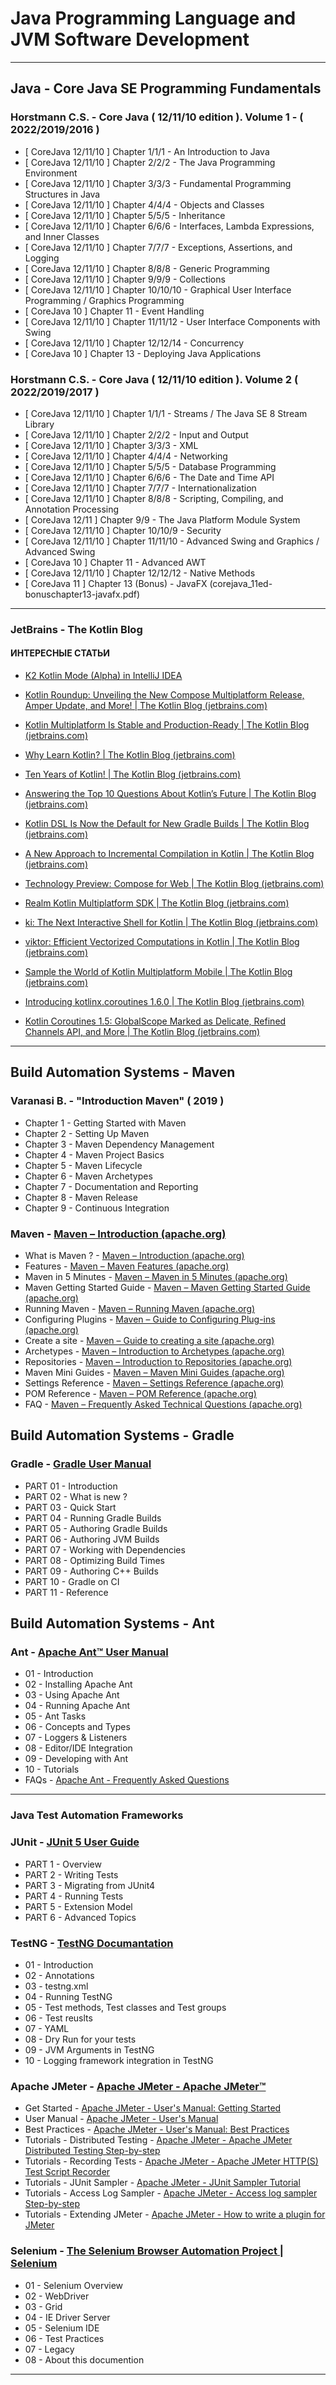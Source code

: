 # Java Programming Language and JVM Software Development

---

## Java - Core Java SE Programming Fundamentals

### Horstmann C.S. - Core Java ( 12/11/10 edition ). Volume 1 - ( 2022/2019/2016 )

* [ CoreJava 12/11/10 ] Chapter 1/1/1 - An Introduction to Java
* [ CoreJava 12/11/10 ] Chapter 2/2/2 - The Java Programming Environment
* [ CoreJava 12/11/10 ] Chapter 3/3/3 - Fundamental Programming Structures in Java
* [ CoreJava 12/11/10 ] Chapter 4/4/4 - Objects and Classes
* [ CoreJava 12/11/10 ] Chapter 5/5/5 - Inheritance
* [ CoreJava 12/11/10 ] Chapter 6/6/6 - Interfaces, Lambda Expressions, and Inner Classes
* [ CoreJava 12/11/10 ] Chapter 7/7/7 - Exceptions, Assertions, and Logging
* [ CoreJava 12/11/10 ] Chapter 8/8/8 - Generic Programming
* [ CoreJava 12/11/10 ] Chapter 9/9/9 - Collections
* [ CoreJava 12/11/10 ] Chapter 10/10/10 - Graphical User Interface Programming / Graphics Programming
* [ CoreJava 10 ] Chapter 11 - Event Handling
* [ CoreJava 12/11/10 ] Chapter 11/11/12 - User Interface Components with Swing
* [ CoreJava 12/11/10 ] Chapter 12/12/14 - Concurrency
* [ CoreJava 10 ] Chapter 13 - Deploying Java Applications

### Horstmann C.S. - Core Java ( 12/11/10 edition ). Volume 2 ( 2022/2019/2017 )

* [ CoreJava 12/11/10 ] Chapter 1/1/1 - Streams / The Java SE 8 Stream Library
* [ CoreJava 12/11/10 ] Chapter 2/2/2 - Input and Output
* [ CoreJava 12/11/10 ] Chapter 3/3/3 - XML
* [ CoreJava 12/11/10 ] Chapter 4/4/4 - Networking
* [ CoreJava 12/11/10 ] Chapter 5/5/5 - Database Programming
* [ CoreJava 12/11/10 ] Chapter 6/6/6 - The Date and Time API
* [ CoreJava 12/11/10 ] Chapter 7/7/7 - Internationalization
* [ CoreJava 12/11/10 ] Chapter 8/8/8 - Scripting, Compiling, and Annotation Processing
* [ CoreJava 12/11 ] Chapter 9/9 - The Java Platform Module System
* [ CoreJava 12/11/10 ] Chapter 10/10/9 - Security
* [ CoreJava 12/11/10 ] Chapter 11/11/10 - Advanced Swing and Graphics / Advanced Swing
* [ CoreJava 10 ] Chapter 11 - Advanced AWT
* [ CoreJava 12/11/10 ] Chapter 12/12/12 - Native Methods
* [ CoreJava 11 ] Chapter 13 (Bonus) - JavaFX (corejava_11ed-bonuschapter13-javafx.pdf)

---

### JetBrains - The Kotlin Blog

#### ИНТЕРЕСНЫЕ СТАТЬИ

* [K2 Kotlin Mode (Alpha) in IntelliJ IDEA](https://blog.jetbrains.com/idea/2024/03/k2-kotlin-mode-alpha-in-intellij-idea/)

* [Kotlin Roundup: Unveiling the New Compose Multiplatform Release, Amper Update, and More! | The Kotlin Blog (jetbrains.com)](https://blog.jetbrains.com/kotlin/2024/03/kotlin-roundup-feb-march-24/)

* [Kotlin Multiplatform Is Stable and Production-Ready | The Kotlin Blog (jetbrains.com)](https://blog.jetbrains.com/kotlin/2023/11/kotlin-multiplatform-stable/)

* [Why Learn Kotlin? | The Kotlin Blog (jetbrains.com)](https://blog.jetbrains.com/kotlin/2021/04/why-learn-kotlin/)

* [Ten Years of Kotlin! | The Kotlin Blog (jetbrains.com)](https://blog.jetbrains.com/kotlin/2021/08/ten-years-of-kotlin/)

* [Answering the Top 10 Questions About Kotlin’s Future | The Kotlin Blog (jetbrains.com)](https://blog.jetbrains.com/kotlin/2021/06/answering-the-top-10-questions-about-kotlin-s-future/)

* [Kotlin DSL Is Now the Default for New Gradle Builds | The Kotlin Blog (jetbrains.com)](https://blog.jetbrains.com/kotlin/2023/04/kotlin-dsl-is-the-default-for-new-gradle-builds/)

* [A New Approach to Incremental Compilation in Kotlin | The Kotlin Blog (jetbrains.com)](https://blog.jetbrains.com/kotlin/2022/07/a-new-approach-to-incremental-compilation-in-kotlin/)

* [Technology Preview: Compose for Web | The Kotlin Blog (jetbrains.com)](https://blog.jetbrains.com/kotlin/2021/05/technology-preview-jetpack-compose-for-web/)

* [Realm Kotlin Multiplatform SDK | The Kotlin Blog (jetbrains.com)](https://blog.jetbrains.com/kotlin/2021/04/realm-kotlin-multiplatform-sdk/)

* [ki: The Next Interactive Shell for Kotlin | The Kotlin Blog (jetbrains.com)](https://blog.jetbrains.com/kotlin/2021/04/ki-the-next-interactive-shell-for-kotlin/)

* [viktor: Efficient Vectorized Computations in Kotlin | The Kotlin Blog (jetbrains.com)](https://blog.jetbrains.com/kotlin/2021/03/viktor-efficient-vectorized-computations-in-kotlin/)

* [Sample the World of Kotlin Multiplatform Mobile | The Kotlin Blog (jetbrains.com)](https://blog.jetbrains.com/kotlin/2021/09/kmm-samples/)

* [Introducing kotlinx.coroutines 1.6.0 | The Kotlin Blog (jetbrains.com)](https://blog.jetbrains.com/kotlin/2021/12/introducing-kotlinx-coroutines-1-6-0/)

* [Kotlin Coroutines 1.5: GlobalScope Marked as Delicate, Refined Channels API, and More | The Kotlin Blog (jetbrains.com)](https://blog.jetbrains.com/kotlin/2021/05/kotlin-coroutines-1-5-0-released/)

---

## Build Automation Systems - Maven

### Varanasi B. - "Introduction Maven" ( 2019 )

* Chapter 1 - Getting Started with Maven
* Chapter 2 - Setting Up Maven
* Chapter 3 - Maven Dependency Management
* Chapter 4 - Maven Project Basics
* Chapter 5 - Maven Lifecycle
* Chapter 6 - Maven Archetypes
* Chapter 7 - Documentation and Reporting
* Chapter 8 - Maven Release
* Chapter 9 - Continuous Integration

### Maven - [Maven – Introduction (apache.org)](https://maven.apache.org/what-is-maven.html)

* What is Maven ? - [Maven – Introduction (apache.org)](https://maven.apache.org/what-is-maven.html)
* Features - [Maven – Maven Features (apache.org)](https://maven.apache.org/maven-features.html)
* Maven in 5 Minutes - [Maven – Maven in 5 Minutes (apache.org)](https://maven.apache.org/guides/getting-started/maven-in-five-minutes.html)
* Maven Getting Started Guide - [Maven – Maven Getting Started Guide (apache.org)](https://maven.apache.org/guides/getting-started/index.html)
* Running Maven - [Maven – Running Maven (apache.org)](https://maven.apache.org/run-maven/index.html)
* Configuring Plugins - [Maven – Guide to Configuring Plug-ins (apache.org)](https://maven.apache.org/guides/mini/guide-configuring-plugins.html)
* Create a site - [Maven – Guide to creating a site (apache.org)](https://maven.apache.org/guides/mini/guide-site.html)
* Archetypes - [Maven – Introduction to Archetypes (apache.org)](https://maven.apache.org/guides/introduction/introduction-to-archetypes.html)
* Repositories - [Maven – Introduction to Repositories (apache.org)](https://maven.apache.org/guides/introduction/introduction-to-repositories.html)
* Maven Mini Guides - [Maven – Maven Mini Guides (apache.org)](https://maven.apache.org/guides/mini/index.html)
* Settings Reference - [Maven – Settings Reference (apache.org)](https://maven.apache.org/settings.html)
* POM Reference - [Maven – POM Reference (apache.org)](https://maven.apache.org/pom.html)
* FAQ - [Maven – Frequently Asked Technical Questions (apache.org)](https://maven.apache.org/general.html)

## Build Automation Systems - Gradle

### Gradle - [Gradle User Manual](https://docs.gradle.org/current/userguide/userguide.html)

* PART 01 - Introduction
* PART 02 - What is new ?
* PART 03 - Quick Start
* PART 04 - Running Gradle Builds
* PART 05 - Authoring Gradle Builds
* PART 06 - Authoring JVM Builds
* PART 07 - Working with Dependencies
* PART 08 - Optimizing Build Times
* PART 09 - Authoring C++ Builds
* PART 10 - Gradle on CI
* PART 11 - Reference

## Build Automation Systems - Ant

### Ant - [Apache Ant™ User Manual](https://ant.apache.org/manual/index.html)

* 01 - Introduction
* 02 - Installing Apache Ant
* 03 - Using Apache Ant
* 04 - Running Apache Ant
* 05 - Ant Tasks
* 06 - Concepts and Types
* 07 - Loggers & Listeners
* 08 - Editor/IDE Integration
* 09 - Developing with Ant
* 10 - Tutorials
* FAQs - [Apache Ant - Frequently Asked Questions](https://ant.apache.org/faq.html)

---

### Java Test Automation Frameworks

### JUnit - [JUnit 5 User Guide](https://junit.org/junit5/docs/current/user-guide/)

* PART 1 - Overview
* PART 2 - Writing Tests
* PART 3 - Migrating from JUnit4
* PART 4 - Running Tests
* PART 5 - Extension Model
* PART 6 - Advanced Topics

### TestNG  - [TestNG Documantation](https://testng.org/doc/documentation-main.html)

* 01 - Introduction
* 02 - Annotations
* 03 - testng.xml
* 04 - Running TestNG
* 05 - Test methods, Test classes and Test groups
* 06 - Test reuslts
* 07 - YAML
* 08 - Dry Run for your tests
* 09 - JVM Arguments in TestNG
* 10 - Logging framework integration in TestNG

### Apache JMeter - [Apache JMeter - Apache JMeter™](https://jmeter.apache.org/)

* Get Started - [Apache JMeter - User's Manual: Getting Started](https://jmeter.apache.org/usermanual/get-started.html)
* User Manual - [Apache JMeter - User's Manual](https://jmeter.apache.org/usermanual/index.html)
* Best Practices - [Apache JMeter - User's Manual: Best Practices](https://jmeter.apache.org/usermanual/best-practices.html)
* Tutorials - Distributed Testing - [Apache JMeter - Apache JMeter Distributed Testing Step-by-step](https://jmeter.apache.org/usermanual/jmeter_distributed_testing_step_by_step.html)
* Tutorials - Recording Tests - [Apache JMeter - Apache JMeter HTTP(S) Test Script Recorder](https://jmeter.apache.org/usermanual/jmeter_proxy_step_by_step.html)
* Tutorials - JUnit Sampler - [Apache JMeter - JUnit Sampler Tutorial](https://jmeter.apache.org/usermanual/junitsampler_tutorial.html)
* Tutorials - Access Log Sampler - [Apache JMeter - Access log sampler Step-by-step](https://jmeter.apache.org/usermanual/jmeter_accesslog_sampler_step_by_step.html)
* Tutorials - Extending JMeter - [Apache JMeter - How to write a plugin for JMeter](https://jmeter.apache.org/usermanual/jmeter_tutorial.html)

### Selenium - [The Selenium Browser Automation Project | Selenium](https://www.selenium.dev/documentation/)

* 01 - Selenium Overview
* 02 - WebDriver
* 03 - Grid
* 04 - IE Driver Server
* 05 - Selenium IDE
* 06 - Test Practices
* 07 - Legacy
* 08 - About this documention

---
